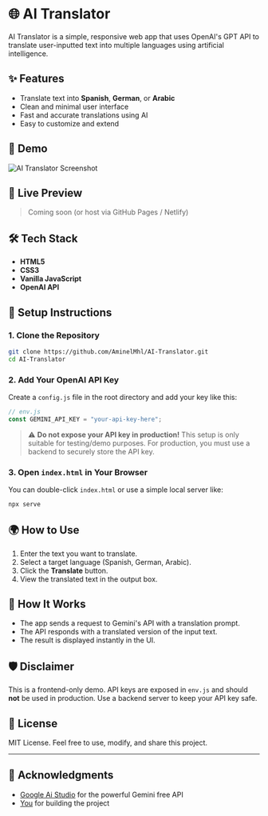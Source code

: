 # 🌐 AI Translator

AI Translator is a simple, responsive web app that uses OpenAI's GPT API to translate user-inputted text into multiple languages using artificial intelligence.

## ✨ Features

- Translate text into **Spanish**, **German**, or **Arabic**
- Clean and minimal user interface
- Fast and accurate translations using AI
- Easy to customize and extend

## 📸 Demo

![AI Translator Screenshot](screenshot.png) <!-- Replace with an actual screenshot if available -->

## 🚀 Live Preview

> Coming soon (or host via GitHub Pages / Netlify)

## 🛠️ Tech Stack

- **HTML5**
- **CSS3**
- **Vanilla JavaScript**
- **OpenAI API**

## 🔧 Setup Instructions

### 1. Clone the Repository

```bash
git clone https://github.com/AminelMhl/AI-Translator.git
cd AI-Translator
```

### 2. Add Your OpenAI API Key

Create a `config.js` file in the root directory and add your key like this:

```js
// env.js
const GEMINI_API_KEY = "your-api-key-here";
```

> ⚠️ **Do not expose your API key in production!** This setup is only suitable for testing/demo purposes. For production, you must use a backend to securely store the API key.

### 3. Open `index.html` in Your Browser

You can double-click `index.html` or use a simple local server like:

```bash
npx serve
```

## 🌍 How to Use

1. Enter the text you want to translate.
2. Select a target language (Spanish, German, Arabic).
3. Click the **Translate** button.
4. View the translated text in the output box.

## 🧠 How It Works

- The app sends a request to Gemini's API with a translation prompt.
- The API responds with a translated version of the input text.
- The result is displayed instantly in the UI.

## 🛡️ Disclaimer

This is a frontend-only demo. API keys are exposed in `env.js` and should **not** be used in production. Use a backend server to keep your API key safe.

## 📄 License

MIT License. Feel free to use, modify, and share this project.

---

## 🙌 Acknowledgments

- [Google Ai Studio](https://aistudio.google.com) for the powerful Gemini free API
- [You](https://github.com/AminelMhl) for building the project
